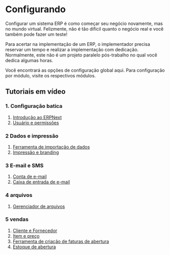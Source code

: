 # Configurando



Configurar um sistema ERP é como começar seu negócio novamente, mas no mundo virtual. Felizmente, não é tão difícil quanto o negócio real e você também pode fazer um teste!


Para acertar na implementação de um ERP, o implementador precisa reservar um tempo e realizar a implementação com dedicação. Normalmente, este não é um projeto paralelo pós-trabalho no qual você dedica algumas horas.


Você encontrará as opções de configuração global aqui. Para configuração por módulo, visite os respectivos módulos.


## Tutoriais em vídeo


### 1. Configuração batica


1. [Introdução ao ERPNext](https://frappe.school/courses/introduction-to-erpnext)
2. [Usuário e permissões](https://docs.erpnext.com/docs/v13/user/videos/learn/user-and-permission.html)


### 2 Dados e impressão


1. [Ferramenta de importação de dados](https://docs.erpnext.com/docs/v13/user/videos/learn/data-import-tool.html)
2. [Impressão e branding](https://docs.erpnext.com/docs/v13/user/videos/learn/printing-and-branding.html)


### 3 E-mail e SMS


1. [Conta de e-mail](https://docs.erpnext.com/docs/v13/user/videos/learn/email-account.html)
2. [Caixa de entrada de e-mail](https://docs.erpnext.com/docs/v13/user/videos/learn/email-inbox.html)


### 4 arquivos


1. [Gerenciador de arquivos](https://docs.erpnext.com/docs/v13/user/videos/learn/file-manager.html)


### 5 vendas


1. [Cliente e Fornecedor](https://docs.erpnext.com/docs/v13/user/videos/learn/customer-and-supplier.html)
2. [Item e preço](https://docs.erpnext.com/docs/v13/user/videos/learn/item.html)
3. [Ferramenta de criação de faturas de abertura](https://docs.erpnext.com/docs/v13/user/videos/learn/opening-invoice-creation-tool.html)
4. [Estoque de abertura](https://docs.erpnext.com/docs/v13/user/videos/learn/opening-stock.html)



